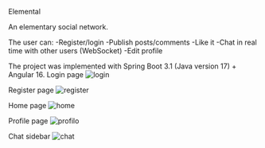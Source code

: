 Elemental

An elementary social network.

The user can:
-Register/login
-Publish posts/comments
-Like it
-Chat in real time
 with other users (WebSocket)
-Edit profile

The project was implemented with Spring Boot 3.1 (Java version 17) + Angular 16.
Login page
![login](https://github.com/SimoneCampisi0/elemental/assets/126571480/c2b3dc55-86c6-40f0-ad08-a24f5d39923c)

Register page
![register](https://github.com/SimoneCampisi0/elemental/assets/126571480/ae290ff8-0126-4caf-b85a-31091c09a402)

Home page
![home](https://github.com/SimoneCampisi0/elemental/assets/126571480/8241187d-b379-4d6c-a682-dbc8988170f8)

Profile page
![profilo](https://github.com/SimoneCampisi0/elemental/assets/126571480/cfdc6aa9-6a0f-41bc-8d29-fa6febd1665c)

Chat sidebar
![chat](https://github.com/SimoneCampisi0/elemental/assets/126571480/08b3083a-68ee-418c-b46e-078a65172145)
